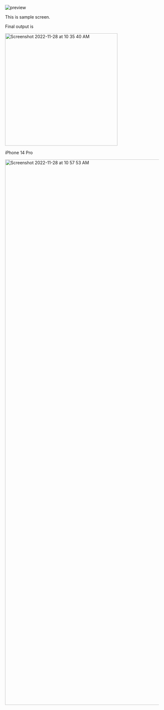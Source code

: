 ![preview](https://user-images.githubusercontent.com/7939817/204197940-159ffae5-b9ad-49c0-9bdd-4d0674835a82.jpeg)

This is sample screen. 

Final output is 

<img width="368" alt="Screenshot 2022-11-28 at 10 35 40 AM" src="https://user-images.githubusercontent.com/7939817/204198136-498073c0-fb7c-4f18-964a-a9b081defda6.png">

iPhone 14 Pro

<img width="1786" alt="Screenshot 2022-11-28 at 10 57 53 AM" src="https://user-images.githubusercontent.com/7939817/204200840-dbd4cfd4-21f9-46fc-9a67-a4b9fbe07e56.png">

